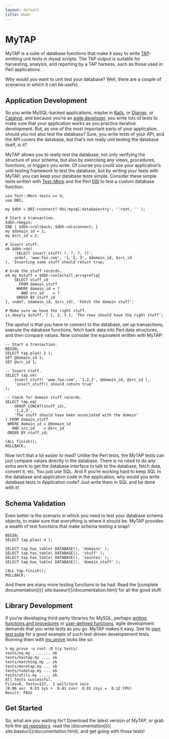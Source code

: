 ```yaml
---
layout: default
title: Home
---
```

# MyTAP

MyTAP is a suite of database functions that make it easy to write [TAP](http://testanything.org)-emitting unit tests in mysql scripts. The TAP output is suitable for harvesting, analysis, and reporting by a TAP harness, such as those used in Perl applications.

Why would you want to unit test your database? Well, there are a couple of scenarios in which it can be useful.

## Application Development

So you write MySQL-backed applications, maybe in [Rails](http://rubyonrails.org), or [Django](https://www.djangoproject.com), or [Catalyst](http://www.catalystframework.org), and because you’re an [agile developer](https://en.wikipedia.org/wiki/Agile_software_development), you write lots of tests to make sure that your application works as you practice iterative development. But, as one of the most important parts of your application, should you not also test the database? Sure, you write tests of your API, and the API covers the database, but that’s not really unit testing the database itself, is it?

MyTAP allows you to really test the database, not only verifying the structure of your schema, but also by exercising any views, procedures, functions, or triggers you write. Of course you could use your application’s unit-testing framework to test the database, but by writing your tests with MyTAP, you can keep your database tests simple. Consider these simple tests written with [Test::More](http://search.cpan.org/~exodist/Test-Simple-1.302085/lib/Test/More.pm) and the Perl [DBI](http://search.cpan.org/~timb/DBI-1.636/DBI.pm) to test a custom database function:

    use Test::More tests => 3;
    use DBI;    
    
    my $dbh = DBI->connect('dbi:mysql:database=try', ''root, '' );    
    
    # Start a transaction.
    $dbh->begin;
    END { $dbh->rollback; $dbh->disconnect; }
    my $domain_id = 1;
    my $src_id = 2;    
    
    # Insert stuff.
    ok $dbh->do(
        'SELECT insert_stuff( ?, ?, ?, ?)',
        undef, 'www.foo.com', '1, 2, 3', $domain_id, $src_id
    ), 'Inserting some stuff should return true;    
    
    # Grab the stuff records.
    ok my $stuff = $dbh->selectall_arrayref(q{
        SELECT stuff_id
          FROM domain_stuff
         WHERE domain_id = ?
           AND src_id    = ?
         ORDER BY stuff_id
    }, undef, $domain_id, $src_id), 'Fetch the domain stuff';    
    
    # Make sure we have the right stuff.
    is_deeply $stuff, [ 1, 2, 3 ], 'The rows should have the right stuff';

The upshot is that you have to connect to the database, set up transactions, execute the database functions, fetch back data into Perl data structures, and then compare values. Now consider the equivalent written with MyTAP:

    -- Start a transaction.
    BEGIN;
    SELECT tap.plan( 2 );
    SET @domain_id 1;
    SET @src_id 1;    
    
    -- Insert stuff.
    SELECT tap.ok(
        insert_stuff( 'www.foo.com', '1,2,3', @domain_id, @src_id ),
        'insert_stuff() should return true'
    );    
    
    -- Check for domain stuff records.
    SELECT tap.eq(
        GROUP_CONCAT(stuff_id),
        '1,2,3',
        'The stuff should have been associated with the domain'
    ) FROM domain_stuff
     WHERE domain_id = @domain_id
       AND src_id    = @src_id
     ORDER BY stuff_id;    
    
    CALL finish();
    ROLLBACK;

Now isn’t that a lot easier to read? Unlike the Perl tests, the MyTAP tests can just compare values directly in the database. There is no need to do any extra work to get the database interface to talk to the database, fetch data, convert it, etc. You just use SQL. And if you’re working hard to keep SQL in the database and application code in the application, why would you write database tests in Application code? Just write them in SQL and be done with it!

## Schema Validation

Even better is the scenario in which you need to test your database schema objects, to make sure that everything is where it should be. MyTAP provides a wealth of test functions that make schema testing a snap!:

    BEGIN;
    SELECT tap.plan( 4 );    
    
    SELECT tap.has_table( DATABASE(), 'domains' );
    SELECT tap.has_table( DATABASE(), 'stuff' );
    SELECT tap.has_table( DATABASE(), 'sources' );
    SELECT tap.has_table( DATABASE(), 'domain_stuff' );    
    
    CALL tap.finish();
    ROLLBACK;

And there are many more testing functions to be had. Read the [complete documentation]({{ site.baseurl}}/documentation.html) for all the good stuff.

## Library Development

If you’re developing third-party libraries for MySQL, perhaps [writing functions and procedures](https://dev.mysql.com/doc/refman/5.5/en/create-procedure.html) or [user-defined functions](https://dev.mysql.com/doc/refman/5.5/en/adding-functions.html), agile development demands that you write tests as you go. MyTAP makes it easy. See its [own test suite](https://github.com/hepabolu/mytap/tree/master/tests) for a good example of such test-driven developement tests. Running them with [my_prove](http://search.cpan.org/~dwheeler/TAP-Parser-SourceHandler-MyTAP-3.27/bin/my_prove) looks like so:

    % my_prove -u root -D try tests/
    tests/eq.my ........ ok
    tests/hastap.my .... ok
    tests/matching.my .. ok
    tests/moretap.my ... ok
    tests/todotap.my ... ok
    tests/utils.my ..... ok
    All tests successful.
    Files=6, Tests=137,  1 wallclock secs
    (0.06 usr  0.03 sys +  0.01 cusr  0.02 csys =  0.12 CPU)
    Result: PASS


## Get Started

So, what are you waiting for? Download the latest version of MyTAP, or grab fork the [git repository](https://github.com/hepabolu/mytap), read the [documentation]({{ site.baseurl}}/documentation.html), and get going with those tests!

